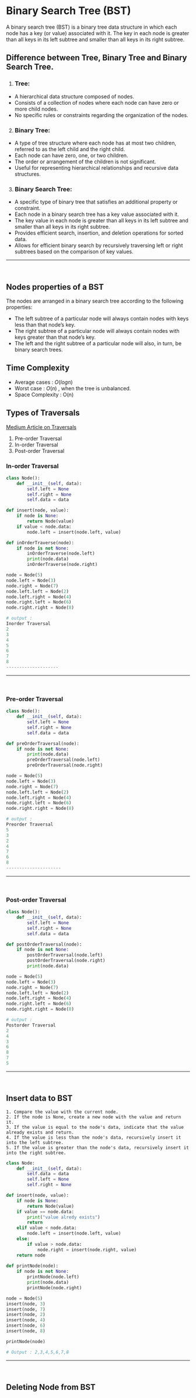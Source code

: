 # Binary Search Tree (BST)

A binary search tree (BST) is a binary tree data structure in which each node has a key (or value) associated with it. The key in each node is greater than all keys in its left subtree and smaller than all keys in its right subtree.

## Difference between Tree, Binary Tree and Binary Search Tree.
1. ### Tree:

* A hierarchical data structure composed of nodes.
* Consists of a collection of nodes where each node can have zero or more child nodes.
* No specific rules or constraints regarding the organization of the nodes.


2. ### Binary Tree:

* A type of tree structure where each node has at most two children, referred to as the left child and the right child.
* Each node can have zero, one, or two children.
* The order or arrangement of the children is not significant.
* Useful for representing hierarchical relationships and recursive data structures.

3. ### Binary Search Tree:

* A specific type of binary tree that satisfies an additional property or constraint.
* Each node in a binary search tree has a key value associated with it.
* The key value in each node is greater than all keys in its left subtree and smaller than all keys in its right subtree.
* Provides efficient search, insertion, and deletion operations for sorted data.
* Allows for efficient binary search by recursively traversing left or right subtrees based on the comparison of key values.

<hr>
<br/>

## Nodes properties of a BST

The nodes are arranged in a binary search tree according to the following properties:

- The left subtree of a particular node will always contain nodes with keys less than that node’s key.
- The right subtree of a particular node will always contain nodes with keys greater than that node’s key.
- The left and the right subtree of a particular node will also, in turn, be binary search trees.

## **Time Complexity**

- Average cases : *O*(*logn*)
- Worst case : *O*(*n*) , when the tree is unbalanced.
- Space Complexity : O(n)

## **Types of Traversals**

[Medium Article on Traversals](https://augustinejoseph.medium.com/ds-tree-inorder-preorder-and-postorder-traversal-in-python-8d7c271b76b2)
1. Pre-order Traversal
2. In-order Traversal
3. Post-order Traversal

### In-order Traversal
```python
class Node():
    def __init__(self, data):
        self.left = None
        self.right = None
        self.data = data

def insert(node, value):
    if node is None:
        return Node(value)
    if value < node.data:
        node.left = insert(node.left, value)

def inOrderTraverse(node):
    if node is not None:
        inOrderTraverse(node.left)
        print(node.data)
        inOrderTraverse(node.right)

node = Node(5)
node.left = Node(3)
node.right = Node(7)
node.left.left = Node(2)
node.left.right = Node(4)
node.right.left = Node(6)
node.right.right = Node(8)

# output : 
Inorder Traversal
2
3
4
5
6
7
8
--------------------
```
<hr>
<br>

### Pre-order Traversal

```python
class Node():
    def __init__(self, data):
        self.left = None
        self.right = None
        self.data = data

def preOrderTraversal(node):
    if node is not None:
        print(node.data)
        preOrderTraversal(node.left)
        preOrderTraversal(node.right) 

node = Node(5)
node.left = Node(3)
node.right = Node(7)
node.left.left = Node(2)
node.left.right = Node(4)
node.right.left = Node(6)
node.right.right = Node(8)

# output : 
Preorder Traversal
5
3
2
4
7
6
8
---------------------
```
<hr>
<br>

### Post-order Traversal
```python
class Node():
    def __init__(self, data):
        self.left = None
        self.right = None
        self.data = data

def postOrderTraversal(node):
    if node is not None:
        postOrderTraversal(node.left)
        postOrderTraversal(node.right)
        print(node.data)

node = Node(5)
node.left = Node(3)
node.right = Node(7)
node.left.left = Node(2)
node.left.right = Node(4)
node.right.left = Node(6)
node.right.right = Node(8)

# output : 
Postorder Traversal
2
4
3
6
8
7
5
```

<hr>
<br>

## Insert data to BST
```
1. Compare the value with the current node.
2. If the node is None, create a new node with the value and return it.
3. If the value is equal to the node's data, indicate that the value already exists and return.
4. If the value is less than the node's data, recursively insert it into the left subtree.
5. If the value is greater than the node's data, recursively insert it into the right subtree.
```
```python
class Node:
    def __init__(self, data):
        self.data = data
        self.left = None
        self.right = None

def insert(node, value):
    if node is None:
        return Node(value)
    if value == node.data:
        print("value alredy exists")
        return
    elif value < node.data:
        node.left = insert(node.left, value)
    else:
        if value > node.data:
            node.right = insert(node.right, value)
    return node
    
def printNode(node):
    if node is not None:
        printNode(node.left)
        print(node.data)
        printNode(node.right)

node = Node(5)
insert(node, 3)
insert(node, 7)
insert(node, 2)
insert(node, 4)
insert(node, 6)
insert(node, 8)

printNode(node)

# Output : 2,3,4,5,6,7,8
```
<hr>
<br>

## Deleting Node from BST
